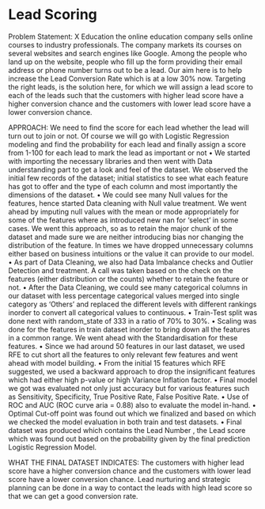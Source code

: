 # Lead Scoring 
Problem Statement: X Education the online education company sells online courses to industry professionals. The company markets its courses on several websites and search engines like Google. Among the people who land up on the website, people who fill up the form providing their email address or phone number turns out to be a lead. Our aim here is to help increase the Lead Conversion Rate which is at a low 30% now. Targeting the right leads, is the solution here, for which we will assign a lead score to each of the leads such that the customers with higher lead score have a higher conversion chance and the customers with lower lead score have a lower conversion chance.


APPROACH: We need to find the score for each lead whether the lead will turn out to join or not. Of course we will go with Logistic Regression modeling and find the probability for each lead and finally assign a score from 1-100 for each lead to mark the lead as important or not
• We started with importing the necessary libraries and then went with Data understanding part to get a look and feel of the dataset. We observed the initial few records of the dataset; initial statistics to see what each feature has got to offer and the type of each column and most importantly the dimensions of the dataset.
• We could see many Null values for the features, hence started Data cleaning with Null value treatment. We went ahead by imputing null values with the mean or mode appropriately for some of the features where as introduced new nan for ‘select’ in some cases. We went this approach, so as to retain the major chunk of the dataset and made sure we are neither introducing bias nor changing the distribution of the feature. In times we have dropped unnecessary columns either based on business intuitions or the value it can provide to our model.
• As part of Data Cleaning, we also had Data Imbalance checks and Outlier Detection and treatment. A call was taken based on the check on the features (either distribution or the counts) whether to retain the feature or not.
• After the Data Cleaning, we could see many categorical columns in our dataset with less percentage categorical values merged into single category as ‘Others’ and replaced the different levels with different rankings inorder to convert all categorical values to continuous.
• Train-Test split was done next with random_state of 333 in a ratio of 70% to 30%.
• Scaling was done for the features in train dataset inorder to bring down all the features in a common range. We
went ahead with the Standardisation for these features.
• Since we had around 50 features in our last dataset, we used RFE to cut short all the features to only relevant few
features and went ahead with model building.
• From the initial 15 features which RFE suggested, we used a backward approach to drop the insignificant features
which had either high p-value or high Variance Inflation factor.
• Final model we got was evaluated not only just accuracy but for various features such as Sensitivity, Specificity, True Positive Rate, False Positive Rate.
• Use of ROC and AUC (ROC curve aria = 0.88) also to evaluate the model in-hand.
• Optimal Cut-off point was found out which we finalized and based on which we checked the model evaluation in
both train and test datasets.
• Final dataset was produced which contains the Lead Number , the Lead score which was found out based on the
probability given by the final prediction Logistic Regression Model.


WHAT THE FINAL DATASET INDICATES: The customers with higher lead score have a higher conversion chance and the customers with lower lead score have a lower conversion chance. Lead nurturing and strategic planning can be done in a way to contact the leads with high lead score so that we can get a good conversion rate.
